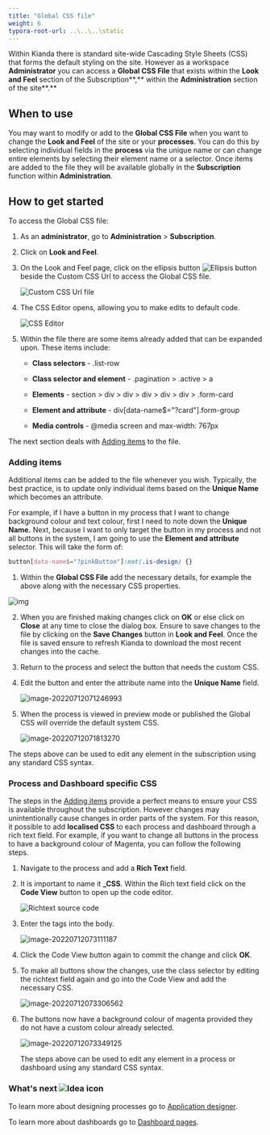 ```yaml
---
title: "Global CSS file"
weight: 6
typora-root-url: ..\..\..\static
---
```


Within Kianda there is standard site-wide Cascading Style Sheets (CSS) that forms the default styling on the site. However as a workspace **Administrator** you can access a **Global CSS File** that exists within the **Look and Feel** section of the Subscription**,** within the **Administration** section of the site**.** 



## When to use ##

You may want to modify or add to the **Global CSS File** when you want to change the **Look and Feel** of the site or your **processes**. You can do this by selecting individual fields in the **process** via the unique name or can change entire elements by selecting their element name or a selector. Once items are added to the file they will be available globally in the **Subscription** function within **Administration**. 



## How to get started ##

To access the Global CSS file:

1. As an **administrator**, go to **Administration** > **Subscription**.

2. Click on **Look and Feel**.

3. On the Look and Feel page, click on the ellipsis button ![Ellipsis button](/images/expression-button.jpg) beside the Custom CSS Url to access the Global CSS file.

   ![Custom CSS Url file](/images/custom-css-url.jpg)

4. The CSS Editor opens, allowing you to make edits to default code. 

   ![CSS Editor](/images/css-editor.jpg)

5. Within the file there are some items already added that can be expanded upon. These items include:

   - **Class selectors** - .list-row

   - **Class selector and element** - .pagination > .active > a

   - **Elements** - section > div > div > div > div > div > .form-card

   - **Element and attribute** - div[data-name$="?card"].form-group

   - **Media controls** - @media screen and max-width: 767px

The next section deals with [Adding items](#adding-items) to the file.

### Adding items

Additional items can be added to the file whenever you wish. Typically, the best practice, is to update only individual items based on the **Unique Name** which becomes an attribute.

For example, if I have a button in my process that I want to change background colour and text colour, first I need to note down the **Unique Name.** Next, because I want to only target the button in my process and not all buttons in the system, I am going to use the **Element and attribute** selector. This will take the form of: 

```css
button[data-name$="?pinkButton"]:not(.is-design) {}
```

1. Within the **Global CSS File** add the necessary details, for example the above along with the necessary CSS properties.

![img](file:///C:/Users/CAITRI~1/AppData/Local/Temp/msohtmlclip1/01/clip_image001.png)

2. When you are finished making changes click on **OK** or else click on **Close** at any time to close the dialog box. Ensure to save changes to the file by clicking on the **Save Changes** button in **Look and Feel**. Once the file is saved ensure to refresh Kianda to download the most recent changes into the cache. 

3. Return to the process and select the button that needs the custom CSS.

4. Edit the button and enter the attribute name into the **Unique Name** field.

   ![image-20220712071246993](/images/unique-name)

5. When the process is viewed in preview mode or published the Global CSS will override the default system CSS.

   ![image-20220712071813270](/images/send-email-pink)

The steps above can be used to edit any element in the subscription using any standard CSS syntax.

### Process and Dashboard specific CSS
The steps in the [Adding items](#adding-items) provide a perfect means to ensure your CSS is available throughout the subscription. However changes may unintentionally cause changes in order parts of the system. For this reason, it possible to add **localised CSS** to each process and dashboard through a rich text field.
For example, if you want to change all buttons in the process to have a background colour of Magenta, you can follow the following steps.

1. Navigate to the process and add a **Rich Text** field. 

2. It is important to name it **_CSS**. Within the Rich text field click on the **Code View** button to open up the code editor.

   ![Richtext source code](/images/richtext-source-code.jpg)

3. Enter the <style></style> tags into the body.

   ![image-20220712073111187](/images/style-tags)

4. Click the Code View button again to commit the change and click **OK**. 

5. To make all buttons show the changes, use the class selector by editing the richtext field again and go into the Code View and add the necessary CSS.

   ![image-20220712073306562](/images/style-magenta)

6. The buttons now have a background colour of magenta provided they do not have a custom colour already selected.

   ![image-20220712073349125](/images/magenta-buttons)

   The steps above can be used to edit any element in a process or dashboard using any standard CSS syntax. 

   

### What's next  ![Idea icon](/images/18.png) ###

To learn more about designing processes go to [Application designer](/docs/platform/application-designer/).

To learn more about dashboards go to [Dashboard pages](/docs/platform/pages/).
